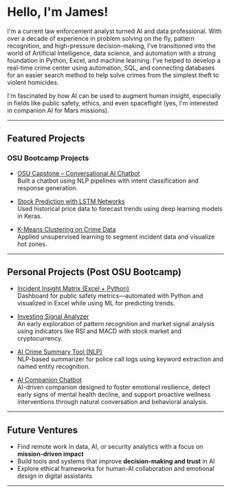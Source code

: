 # Hello, I'm James!

I'm a current law enforcement analyst turned AI and data professional. With over a decade of experience in problem solving on the fly, pattern recognition, and high-pressure decision-making, I’ve transitioned into the world of Artificial Intelligence, data science, and automation with a strong foundation in Python, Excel, and machine learning. I've helped to develop a real-time crime center using automation, SQL, and connecting databases for an easier search method to help solve crimes from the simplest theft to violent homicides.

I'm fascinated by how AI can be used to augment human insight, especially in fields like public safety, ethics, and even spaceflight (yes, I'm interested in companion AI for Mars missions).

---

## Featured Projects

### OSU Bootcamp Projects
- [OSU Capstone – Conversational AI Chatbot](https://github.com/jd-sterren/osu-ml-final_project)  
  Built a chatbot using NLP pipelines with intent classification and response generation.

- [Stock Prediction with LSTM Networks](https://github.com/jd-sterren/osu-ml-OSU_Project2)  
  Used historical price data to forecast trends using deep learning models in Keras.

- [K-Means Clustering on Crime Data](https://github.com/jd-sterren/osu-ml-OSU_Project1)  
  Applied unsupervised learning to segment incident data and visualize hot zones.

---

## Personal Projects (Post OSU Bootcamp)
- [Incident Insight Matrix (Excel + Python)](https://github.com/jd-sterren/incident_insight_matrix)  
  Dashboard for public safety metrics—automated with Python and visualized in Excel while using ML for predicting trends.

- [Investing Signal Analyzer](https://github.com/jd-sterren/trading_investments)  
  An early exploration of pattern recognition and market signal analysis using indicators like RSI and MACD with stock market and cryptocurrency.

- [AI Crime Summary Tool (NLP)]()  
  NLP-based summarizer for police call logs using keyword extraction and named entity recognition.

- [AI Companion Chatbot](https://github.com/jd-sterren/vireya_companion)  
  AI-driven companion designed to foster emotional resilience, detect early signs of mental health decline, and support proactive wellness interventions through natural conversation and behavioral analysis.

---

## Future Ventures
- Find remote work in data, AI, or security analytics with a focus on **mission-driven impact**
- Build tools and systems that improve **decision-making and trust** in AI
- Explore ethical frameworks for human-AI collaboration and emotional design in digital assistants

---
